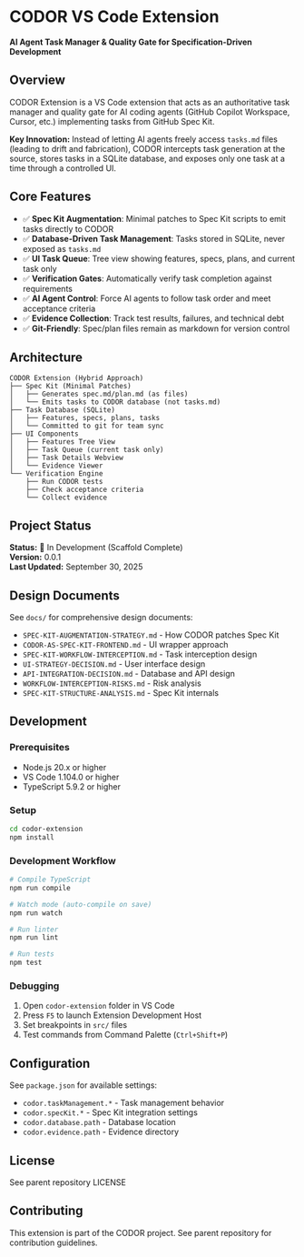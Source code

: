 # CODOR VS Code Extension

**AI Agent Task Manager & Quality Gate for Specification-Driven Development**

## Overview

CODOR Extension is a VS Code extension that acts as an authoritative task manager and quality gate for AI coding agents (GitHub Copilot Workspace, Cursor, etc.) implementing tasks from GitHub Spec Kit.

**Key Innovation:** Instead of letting AI agents freely access `tasks.md` files (leading to drift and fabrication), CODOR intercepts task generation at the source, stores tasks in a SQLite database, and exposes only one task at a time through a controlled UI.

## Core Features

- ✅ **Spec Kit Augmentation**: Minimal patches to Spec Kit scripts to emit tasks directly to CODOR
- ✅ **Database-Driven Task Management**: Tasks stored in SQLite, never exposed as `tasks.md`
- ✅ **UI Task Queue**: Tree view showing features, specs, plans, and current task only
- ✅ **Verification Gates**: Automatically verify task completion against requirements
- ✅ **AI Agent Control**: Force AI agents to follow task order and meet acceptance criteria
- ✅ **Evidence Collection**: Track test results, failures, and technical debt
- ✅ **Git-Friendly**: Spec/plan files remain as markdown for version control

## Architecture

```
CODOR Extension (Hybrid Approach)
├── Spec Kit (Minimal Patches)
│   ├── Generates spec.md/plan.md (as files)
│   └── Emits tasks to CODOR database (not tasks.md)
├── Task Database (SQLite)
│   ├── Features, specs, plans, tasks
│   └── Committed to git for team sync
├── UI Components
│   ├── Features Tree View
│   ├── Task Queue (current task only)
│   ├── Task Details Webview
│   └── Evidence Viewer
└── Verification Engine
    ├── Run CODOR tests
    ├── Check acceptance criteria
    └── Collect evidence
```

## Project Status

**Status:** 🚧 In Development (Scaffold Complete)  
**Version:** 0.0.1  
**Last Updated:** September 30, 2025

## Design Documents

See `docs/` for comprehensive design documents:
- `SPEC-KIT-AUGMENTATION-STRATEGY.md` - How CODOR patches Spec Kit
- `CODOR-AS-SPEC-KIT-FRONTEND.md` - UI wrapper approach
- `SPEC-KIT-WORKFLOW-INTERCEPTION.md` - Task interception design
- `UI-STRATEGY-DECISION.md` - User interface design
- `API-INTEGRATION-DECISION.md` - Database and API design
- `WORKFLOW-INTERCEPTION-RISKS.md` - Risk analysis
- `SPEC-KIT-STRUCTURE-ANALYSIS.md` - Spec Kit internals

## Development

### Prerequisites
- Node.js 20.x or higher
- VS Code 1.104.0 or higher
- TypeScript 5.9.2 or higher

### Setup
```bash
cd codor-extension
npm install
```

### Development Workflow
```bash
# Compile TypeScript
npm run compile

# Watch mode (auto-compile on save)
npm run watch

# Run linter
npm run lint

# Run tests
npm test
```

### Debugging
1. Open `codor-extension` folder in VS Code
2. Press `F5` to launch Extension Development Host
3. Set breakpoints in `src/` files
4. Test commands from Command Palette (`Ctrl+Shift+P`)

## Configuration

See `package.json` for available settings:
- `codor.taskManagement.*` - Task management behavior
- `codor.specKit.*` - Spec Kit integration settings
- `codor.database.path` - Database location
- `codor.evidence.path` - Evidence directory

## License

See parent repository LICENSE

## Contributing

This extension is part of the CODOR project. See parent repository for contribution guidelines.
